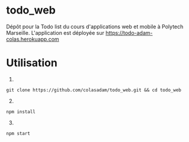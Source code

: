 # todo_web
  Dépôt pour la Todo list du cours d'applications web et mobile à Polytech Marseille. 
  L'application est déployée sur https://todo-adam-colas.herokuapp.com

# Utilisation 
1.
```
git clone https://github.com/colasadam/todo_web.git && cd todo_web
```
2.
```
npm install
```
3.
```
npm start
```
